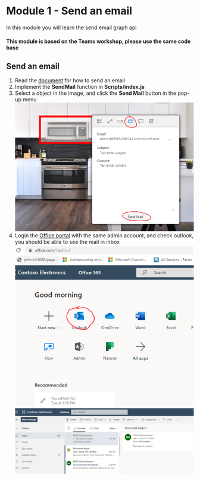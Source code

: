 # Module 1 - Send an email 
In this module you will learn the send email graph api  

#### This module is based on the Teams workshop, please use the same code base

## Send an email
1. Read the [document](https://docs.microsoft.com/en-us/graph/api/user-sendmail?view=graph-rest-1.0&tabs=http) for how to send an email
2. Implement the **SendMail** function in **Scripts/index.js**
3. Select a object in the image, and click the **Send Mail** button in the pop-up menu  
![Send email button](imgs/sendMail.PNG "Send email button")  
4. Login the [Office portal](https://www.office.com/) with the same admin account, and check outlook, you should be able to see the mail in inbox  
![Office portal](imgs/officePortal.PNG "Office portal")  
![Outlook inbox](imgs/mailbox.PNG "Outlook inbox")  

